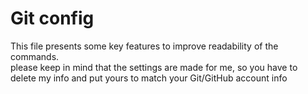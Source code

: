# Git config

This file presents some key features to improve readability of the commands.  
please keep in mind that the settings are made for me, so you have to delete my info and put yours to match your Git/GitHub account info
